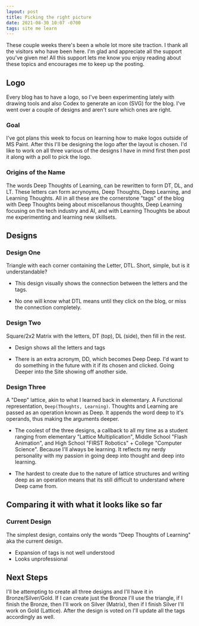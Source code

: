 ```yaml
---
layout: post
title: Picking the right picture
date: 2021-08-30 10:07 -0700
tags: site me learn
---
```

These couple weeks there's been a whole lot more site traction. I thank all the visitors who have been here. I'm glad and appreciate all the support you've given me! All this support lets me know you enjoy reading about these topics and encourages me to keep up the posting.

## Logo
Every blog has to have a logo, so I've been experimenting lately with drawing tools and also Codex to generate an icon (SVG) for the blog. I've went over a couple of designs and aren't sure which ones are right.

### Goal
I've got plans this week to focus on learning how to make logos outside of MS Paint. After this I'll be designing the logo after the layout is chosen. I'd like to work on all three various of the designs I have in mind first then post it along with a poll to pick the logo.

### Origins of the Name
The words Deep Thoughts of Learning, can be rewritten to form DT, DL, and LT. These letters can form acrynoyms, Deep Thoughts, Deep Learning, and Learning Thoughts. All in all these are the cornerstone "tags" of the blog with Deep Thoughts being about miscellanous thoughts, Deep Learning focusing on the tech industry and AI, and with Learning Thoughts be about me experimenting and learning new skillsets. 

## Designs
### Design One
Triangle with each corner containing the Letter, DTL. Short, simple, but is it understandable?

+ This design visually shows the connection between the letters and the tags.
- No one will know what DTL means until they click on the blog, or miss the connection completely.

### Design Two
Square/2x2 Matrix with the letters, DT (top), DL (side), then fill in the rest. 

+ Design shows all the letters and tags
- There is an extra acronym, DD, which becomes Deep Deep. I'd want to do something in the future with it if its chosen and clicked. Going Deeper into the Site showing off another side.

### Design Three
A "Deep" lattice, akin to what I learned back in elementary. A Functional representation, `Deep(Thoughts, Learning)`. Thoughts and Learning are passed as an operation known as Deep. It appends the word deep to it's operands, thus making the arguments deeper.

+ The coolest of the three designs, a callback to all my time as a student ranging from elementary "Lattice Multiplication", Middle School "Flash Animation", and High School "FIRST Robotics" + College "Computer Science". Because I'll always be learning. It reflects my nerdy personality with my passion in going deep into thought and deep into learning.
- The hardest to create due to the nature of lattice structures and writing deep as an operation means that its still difficult to understand where Deep came from.

## Comparing it with what it looks like so far
### Current Design
The simplest design, contains only the words "Deep Thoughts of Learning" aka the current design.
- Expansion of tags is not well understood
- Looks unprofessional

## Next Steps
I'll be attempting to create all three designs and I'll have it in Bronze/Silver/Gold. If I can create just the Bronze I'll use the triangle, if I finish the Bronze, then I'll work on Silver (Matrix), then if I finish Silver I'll work on Gold (Lattice). After the design is voted on I'll update all the tags accordingly as well.